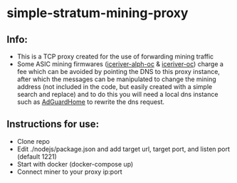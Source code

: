 # simple-stratum-mining-proxy

## Info:
- This is a TCP proxy created for the use of forwarding mining traffic
- Some ASIC mining firmwares ([iceriver-alph-oc](https://github.com/rdugan/iceriver-alph-oc) & [iceriver-oc](https://github.com/rdugan/iceriver-oc)) charge a fee which can be avoided by pointing the DNS to this proxy instance, after which the messages can be manipulated to change the mining address (not included in the code, but easily created with a simple search and replace) and to do this you will need a local dns instance such as [AdGuardHome](https://github.com/AdguardTeam/AdGuardHome) to rewrite the dns request.

## Instructions for use:
- Clone repo
- Edit ./nodejs/package.json and add target url, target port, and listen port (default 1221)
- Start with docker (docker-compose up)
- Connect miner to your proxy ip:port
